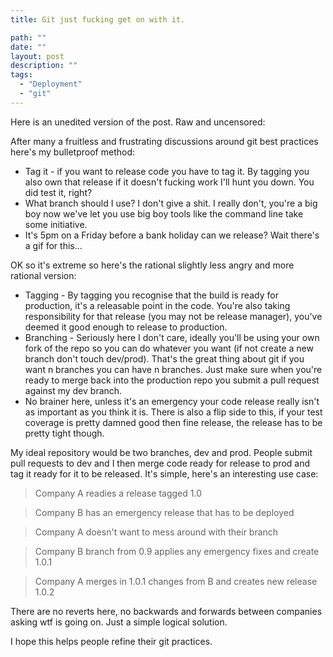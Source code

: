 ```yaml
---
title: Git just fucking get on with it.

path: ""
date: ""
layout: post
description: ""
tags:
  - "Deployment"
  - "git"
---
```

Here is an unedited version of the post. Raw and uncensored:

After many a fruitless and frustrating discussions around git best practices here's my bulletproof method:

   * Tag it - if you want to release code you have to tag it. By tagging you also own that release if it doesn't fucking work I'll hunt you down. You did test it, right?
   * What branch should I use? I don't give a shit. I really don't, you're a big boy now we've let you use big boy tools like the command line take some initiative.
   * It's 5pm on a Friday before a bank holiday can we release? Wait there's a gif for this...


OK so it's extreme so here's the rational slightly less angry and more rational version:

   * Tagging  - By tagging you recognise that the build is ready for production, it's a releasable point in the code. You're also taking responsibility for that release (you may not be release manager), you've deemed it good enough to release to production.
   * Branching - Seriously here I don't care, ideally you'll be using your own fork of the repo so you can do whatever you want (if not create a new branch don't touch dev/prod). That's the great thing about git if you want n branches you can have n branches. Just make sure when you're ready to merge back into the production repo you submit a pull request against my dev branch.
   * No brainer here, unless it's an emergency your code release really isn't as important as you think it is. There is also a flip side to this, if your test coverage is pretty damned good then fine release, the release has to be pretty tight though.

My ideal repository would be two branches, dev and prod. People submit pull requests to dev and I then merge code ready for release to prod and tag it ready for it to be released. It's simple, here's an interesting use case:

> Company A readies a release tagged 1.0

> Company B has an emergency release that has to be deployed

> Company A doesn't want to mess around with their branch

> Company B branch from 0.9 applies any emergency fixes and create 1.0.1

> Company A merges in 1.0.1 changes from B and creates new release 1.0.2

There are no reverts here, no backwards and forwards between companies asking wtf is going on. Just a simple logical solution.

I hope this helps people refine their git practices.

